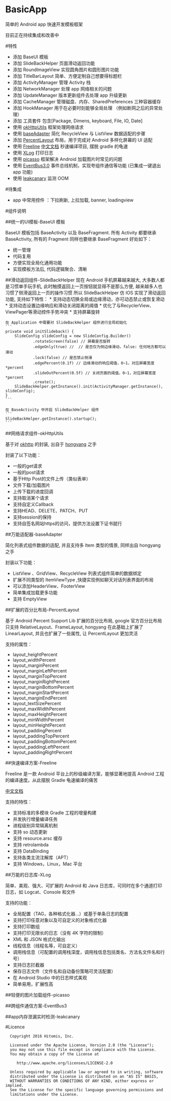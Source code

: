 # BasicApp

简单的 Android app 快速开发模板框架


目前正在持续集成和改善中

#特性

 - 添加 BaseUI 模板
 - 添加 SlideBackHelper 页面滑动返回功能
 - 添加 RoundImageView 实现圆角图片和圆形图片功能
 - 添加 TitleBarLayout 简单、方便定制自己想要得标题栏
 - 添加 ActivityManager 管理 Activity 栈
 - 添加 NetworkManager 处理 app 网络相关的问题
 - 添加 UpdateManager 版本更新组件去处理 app 升级更新
 - 添加 CacheManager 管理磁盘、内存、SharedPreferences 三种容器缓存
 - 添加 HookManager 用于在必要时刻能够全局处理 （例如断网之后的异常处理）
 - 添加 工具套件 包含[Package, Dimens, keyboard, File, IO, Date]
 - 使用 [okHttpUtils](https://github.com/hongyangAndroid/okhttputils) 框架处理网络请求
 - 使用 [baseAdapter](https://github.com/hongyangAndroid/baseAdapter) 简化 RecycleView 与 ListView 数据适配的步骤
 - 添加 [PercentLayout](https://github.com/hongyangAndroid/android-percent-support-extend) 布局，用于完成对 Android 多样化屏幕的 UI 适配
 - 使用 [Freeline](https://github.com/alibaba/freeline) [中文文档](https://www.freelinebuild.com/docs/zh_cn/###) 秒速编译项目, 摆脱 gradle 的龟速
 - 使用 [XLog](https://github.com/elvishew/XLog) 打印日志
 - 使用 [picasso](https://github.com/square/picasso) 框架解决 Android 加载图片时常见的问题
 - 使用 [EventBus3.0](https://github.com/greenrobot/EventBus) 事件总线机制，实现夸组件通信等功能 (已集成一键退出 app 功能)
 - 使用 [leakcanary](https://github.com/square/leakcanary) 监测 OOM

#待集成

 - app 中常用控件 ：下拉刷新, 上拉加载, banner, loadingview

#组件说明

##统一的UI模板-BaseUI 模板

  BaseUI 模板包括 BaseActivity 以及 BaseFragment.
  所有 Activity 都要继承 BaseActivity, 所有的 Fragment 同样也要继承 BaseFragment 好处如下：
  * 统一管理
  * 代码复用
  * 方便实现全局化通用功能
  * 实现模板方法后, 代码逻辑聚合、清晰

##滑动返回组件-SlideBackHelper
    现在 Android 手机屏幕越来越大, 大多数人都是习惯单手玩手机, 此时触摸返回上一页按钮就显得不是那么方便, 越来越多人也习惯了侧滑返回上一页的操作习惯
    所以 SlideBackHelper 仿 IOS 实现了滑动返回功能, 支持如下特性：
    * 支持动态切换全局或边缘滑动，亦可动态禁止或恢复滑动
    * 支持动态设置边缘响应和滑动关闭距离的阈值
    * 优化了与RecyclerView、ViewPager等滑动控件手势冲突
    * 支持屏幕旋转

    在 Application 中需要对 SlideBackHelper 组件进行全局初始化
    ```
    private void initSlideback() {
        SlideConfig slideConfig = new SlideConfig.Builder()
                .rotateScreen(false) // 屏幕是否旋转
                .edgeOnly(true) //  // 是否仅为侧边缘滑动，false: 任何地方都可以滑动
                .lock(false) // 是否禁止侧滑
                .edgePercent(0.1f) // 边缘滑动的响应阈值，0~1，对应屏幕宽度*percent
                .slideOutPercent(0.5f) // 关闭页面的阈值，0~1，对应屏幕宽度*percent
                .create();
        SlideBackHelper.getInstance().init(ActivityManager.getInstance(), slideConfig);
    }
    ```

    在 BaseActivity 中开启 SlideBackHelper 组件
    ```
    SlideBackHelper.getInstance().startup();
    ```

##网络请求组件-okHttpUtils

  基于对 [okhttp](https://github.com/square/okhttp) 的封装, 出自于 [hongyang](http://blog.csdn.net/lmj623565791/article/details/49734867) 之手

  封装了以下功能：
  * 一般的get请求
  * 一般的post请求
  * 基于Http Post的文件上传（类似表单）
  * 文件下载/加载图片
  * 上传下载的进度回调
  * 支持取消某个请求
  * 支持自定义Callback
  * 支持HEAD、DELETE、PATCH、PUT
  * 支持session的保持
  * 支持自签名网站https的访问，提供方法设置下证书就行


##万能适配器-baseAdapter

  简化列表式组件数据的适配, 并且支持多 Item 类型的情景, 同样出自 hongyang 之手

  封装以下功能：
  * ListView 、GridView、RecycleView 列表式组件简单的数据绑定
  * 扩展不同类型的 ItemViewType ,快捷实现例如聊天对话列表界面的布局
  * 可以添加HeaderView、FooterView
  * 简单集成加载更多功能
  * 支持 EmptyView


##扩展的百分比布局-PercentLayout

  基于 Android Percent Support Lib 扩展的百分比布局, google 官方百分比布局只支持 RelativeLayout、FrameLayout, hongyang 在此基础上扩展了
  LinearLayout, 并且也扩展了一些属性, 让 PercentLayout 更加灵活

  支持的属性：
  * layout_heightPercent
  * layout_widthPercent
  * layout_marginPercent
  * layout_marginLeftPercent
  * layout_marginTopPercent
  * layout_marginRightPercent
  * layout_marginBottomPercent
  * layout_marginStartPercent
  * layout_marginEndPercent
  * layout_textSizePercent
  * layout_maxWidthPercent
  * layout_maxHeightPercent
  * layout_minWidthPercent
  * layout_minHeightPercent
  * layout_paddingPercent
  * layout_paddingTopPercent
  * layout_paddingBottomPercent
  * layout_paddingLeftPercent
  * layout_paddingRightPercent

##快速编译方案-Freeline

  Freeline 是一款 Android 平台上的秒级编译方案，能够显著地提高 Android 工程的编译速度。从此摆脱 Gradle 龟速编译的痛苦

  [中文文档](https://www.freelinebuild.com/docs/zh_cn/###)

  支持的特性：
  * 支持标准的多模块 Gradle 工程的增量构建
  * 并发执行增量编译任务
  * 进程级别异常隔离机制
  * 支持 so 动态更新
  * 支持 resource.arsc 缓存
  * 支持 retrolambda
  * 支持 DataBinding
  * 支持各类主流注解库（APT）
  * 支持 Windows，Linux，Mac 平台

##万能的日志库-XLog

  简单、美观、强大、可扩展的 Android 和 Java 日志库，可同时在多个通道打印日志，如 Logcat、Console 和文件

  支持的功能：
  * 全局配置（TAG，各种格式化器...）或基于单条日志的配置
  * 支持打印任意对象以及可自定义的对象格式化器
  * 支持打印数组
  * 支持打印无限长的日志（没有 4K 字符的限制）
  * XML 和 JSON 格式化输出
  * 线程信息（线程名等，可自定义）
  * 调用栈信息（可配置的调用栈深度，调用栈信息包括类名、方法名文件名和行号）
  * 支持日志拦截器
  * 保存日志文件（文件名和自动备份策略可灵活配置）
  * 在 Android Studio 中的日志样式美观
  * 简单易用，扩展性高

##轻便的图片加载组件-picasso

##跨组件通信方案-EventBus3

##app内存泄漏实时检测-leakcanary


#Licence

      Copyright 2016 Hitomis, Inc.

      Licensed under the Apache License, Version 2.0 (the "License");
      you may not use this file except in compliance with the License.
      You may obtain a copy of the License at

         http://www.apache.org/licenses/LICENSE-2.0

      Unless required by applicable law or agreed to in writing, software
      distributed under the License is distributed on an "AS IS" BASIS,
      WITHOUT WARRANTIES OR CONDITIONS OF ANY KIND, either express or implied.
      See the License for the specific language governing permissions and
      limitations under the License.
 


